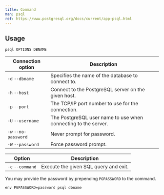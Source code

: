 ```yaml
---
title: Command
man: psql
ref: https://www.postgresql.org/docs/current/app-psql.html
---
```


## Usage

```shell
psql OPTIONS DBNAME
```

| Connection option | Description |
| --- | --- |
| `-d` `--dbname` | Specifies the name of the database to connect to. |
| `-h` `--host` | Connect to the PostgreSQL server on the given host. |
| `-p` `--port` | The TCP/IP port number to use for the connection. |
| `-U` `--username` | The PostgreSQL user name to use when connecting to the server. |
| `-w` `--no-password` | Never prompt for password. |
| `-W` `--password` | Force password prompt. |

| Option | Description |
| --- | --- |
| `-c` `--command` | Execute the given SQL query and exit. |

You may provide the password by prepending `PGPASSWORD` to the command.

```shell
env PGPASSWORD=password psql dbname
```

